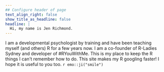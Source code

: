 ```yaml
---
## Configure header of page
text_align_right: false
show_title_as_headline: false
headline: |
  Hi, my name is Jen Richmond. 
---
```


<!-- this is a subheadline -->
I am a developmental psychologist by training and have been teaching myself (and others) R for a few years now. I am a co-founder of R-Ladies Sydney and developer of #RYouWithMe. This is my place to keep the R things I can't remember how to do. This site makes my R googling faster! I hope it is useful to you too. `r emo::ji("smile")`

